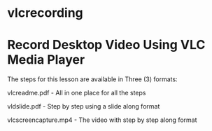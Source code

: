 # vlcrecording
Record Desktop Video Using VLC Media Player
============================================================

The steps for this lesson are available in Three (3) formats:

vlcreadme.pdf - All in one place for all the steps

vldslide.pdf - Step by step using a slide along format

vlcscreencapture.mp4 - The video with step by step along format


